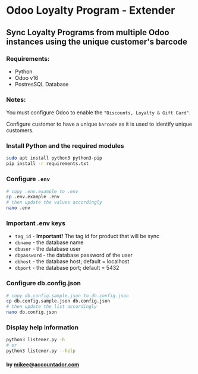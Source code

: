 # Odoo Loyalty Program - Extender

## Sync Loyalty Programs from multiple Odoo instances using the unique customer's barcode

### Requirements:

- Python
- Odoo v16
- PostresSQL Database

### Notes:

You must configure Odoo to enable the `"Discounts, Loyalty & Gift Card"`.

Configure customer to have a unique `barcode` as it is used to identify unique customers.

### Install Python and the required modules

```bash
sudo apt install python3 python3-pip
pip install -r requirements.txt
```

### Configure `.env`

```bash
# copy .env.example to .env
cp .env.example .env
# then update the values accordingly
nano .env
```

### Important .env keys

- `tag_id` - <b>Important!</b> The tag id for product that will be sync
- `dbname` - the database name
- `dbuser` - the database user
- `dbpassword` - the database password of the user
- `dbhost` - the database host; default = localhost
- `dbport` - the database port; default = 5432

### Configure db.config.json

```bash
# copy db.config.sample.json to db.config.json
cp db.config.sample.json db.config.json
# then update the list accordingly
nano db.config.json
```

### Display help information

```bash
python3 listener.py -h
# or
python3 listener.py --help
```

#### by [mikee](https://github.com/mikesaraus)@[accountador.com](https://accountador.com)
